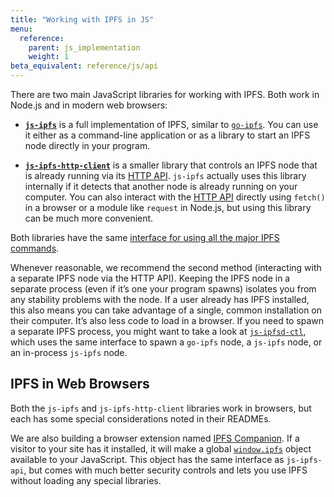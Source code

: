 ```yaml
---
title: "Working with IPFS in JS"
menu:
  reference:
    parent: js_implementation
    weight: 1
beta_equivalent: reference/js/api
---
```


There are two main JavaScript libraries for working with IPFS. Both work in Node.js and in modern web browsers:

- **[`js-ipfs`](https://github.com/ipfs/js-ipfs)** is a full implementation of IPFS, similar to [`go-ipfs`](https://github.com/ipfs/go-ipfs). You can use it either as a command-line application or as a library to start an IPFS node directly in your program.

- **[`js-ipfs-http-client`](https://github.com/ipfs/js-ipfs-http-client)** is a smaller library that controls an IPFS node that is already running via its [HTTP API](/reference/api/http/). `js-ipfs` actually uses this library internally if it detects that another node is already running on your computer. You can also interact with the [HTTP API](/reference/api/http/) directly using `fetch()` in a browser or a module like `request` in Node.js, but using this library can be much more convenient.

Both libraries have the same [interface for using all the major IPFS commands](https://github.com/ipfs/interface-ipfs-core/tree/master/SPEC).

Whenever reasonable, we recommend the second method (interacting with a separate IPFS node via the HTTP API). Keeping the IPFS node in a separate process (even if it’s one your program spawns) isolates you from any stability problems with the node. If a user already has IPFS installed, this also means you can take advantage of a single, common installation on their computer. It’s also less code to load in a browser. If you need to spawn a separate IPFS process, you might want to take a look at [`js-ipfsd-ctl`](https://github.com/ipfs/js-ipfsd-ctl), which uses the same interface to spawn a `go-ipfs` node, a `js-ipfs` node, or an in-process `js-ipfs` node.


## IPFS in Web Browsers

Both the `js-ipfs` and `js-ipfs-http-client` libraries work in browsers, but each has some special considerations noted in their READMEs.

We are also building a browser extension named [IPFS Companion](https://github.com/ipfs-shipyard/ipfs-companion). If a visitor to your site has it installed, it will make a global [`window.ipfs`](https://github.com/ipfs-shipyard/ipfs-companion/blob/master/docs/window.ipfs.md) object available to your JavaScript. This object has the same interface as `js-ipfs-api`, but comes with much better security controls and lets you use IPFS without loading any special libraries.
